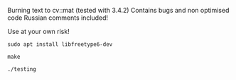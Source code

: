 Burning text to cv::mat (tested with 3.4.2)
Contains bugs and non optimised code
Russian comments included!

Use at your own risk! 
```
sudo apt install libfreetype6-dev

make

./testing
```
